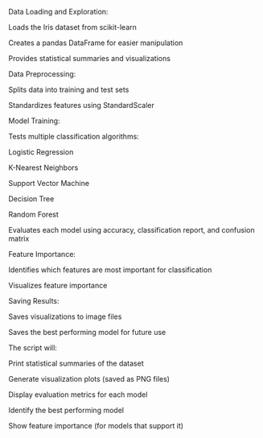 Data Loading and Exploration:

Loads the Iris dataset from scikit-learn

Creates a pandas DataFrame for easier manipulation

Provides statistical summaries and visualizations

Data Preprocessing:

Splits data into training and test sets

Standardizes features using StandardScaler

Model Training:

Tests multiple classification algorithms:

Logistic Regression

K-Nearest Neighbors

Support Vector Machine

Decision Tree

Random Forest

Evaluates each model using accuracy, classification report, and confusion matrix

Feature Importance:

Identifies which features are most important for classification

Visualizes feature importance

Saving Results:

Saves visualizations to image files

Saves the best performing model for future use


The script will:

Print statistical summaries of the dataset

Generate visualization plots (saved as PNG files)

Display evaluation metrics for each model

Identify the best performing model

Show feature importance (for models that support it)
